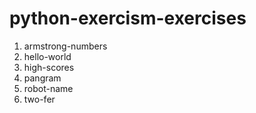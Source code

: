 # python-exercism-exercises

1. armstrong-numbers 
2. hello-world 
3. high-scores 
4. pangram 
5. robot-name 
6. two-fer
